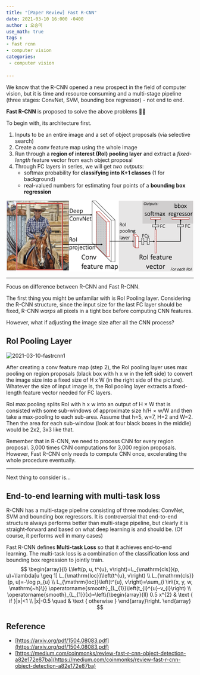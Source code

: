 ```yaml
---
title: "[Paper Review] Fast R-CNN"
date: 2021-03-10 16:000 -0400
author : 오승미
use_math: true
tags :
- fast rcnn
- computer vision
categories:
 - computer vision

---
```


We know that the R-CNN opened a new prospect in the field of computer vision, but it is time and resource consuming and a multi-stage pipeline (three stages: ConvNet, SVM, bounding box regressor) - not end to end. 

**Fast R-CNN** is proposed to solve the above problems :running_man:

To begin with, its architecture first.

1. Inputs to be an entire image and a set of object proposals (via selective search)
2. Create a conv feature map using the whole image 
3. Run through a **region of interest (RoI) pooling layer** and extract a *fixed-length* feature vector from each object proposal
4. Through FC layers in series, we will get *two outputs*:
   - softmax probability for **classifying into K+1 classes** (1 for background)
   - real-valued numbers for estimating four points of a **bounding box regression**

![2021-03-10-fcnn2](/assets/2021-03-10-fcnn2.png)



------

Focus on difference between R-CNN and Fast R-CNN.

The first thing you might be unfamilar with is RoI Pooling layer. Considering the R-CNN structure, since the input size for the last FC layer should be fixed, R-CNN *warps* all pixels in a tight box before computing CNN features. 

However, what if adjusting the image size after all the CNN process?

## RoI Pooling Layer

![2021-03-10-fastrcnn1](file:/assets/2021-03-10-fastrcnn1.png?lastModify=1615389277)

After creating a conv feature map (step 2), the RoI pooling layer uses max pooling on region proposals (black box with h x w in the left side) to convert the image size into a fixed size of H x W (in the right side of the picture). Whatever the size of input image is,  the RoI pooling layer extracts a fixed-length feature vector needed for FC layers. 

RoI max pooling splits RoI with h x w into an output of H × W that is consisted with some sub-windows of approximate size h/H × w/W and then take a max-pooling to each sub-area. Assume that h=5, w=7, H=2 and W=2. Then the area for each sub-window (look at four black boxes in the middle) would be 2x2, 3x3 like that. 

Remember that in R-CNN, we need to process CNN for every region proposal. 3,000 times CNN computations for 3,000 region proposals. However, Fast R-CNN only needs to compute CNN once, excelerating the whole procedure eventually.

----

Next thing to consider is...

## End-to-end learning with multi-task loss

R-CNN has a multi-stage pipeline consisting of three modules: ConvNet, SVM and bounding box regressors. It is controversial that end-to-end structure always performs better than multi-stage pipeline, but clearly it is straight-forward and based on what deep learning is and should be. (Of course, it performs well in many cases)

Fast R-CNN defines **Multi-task Loss** so that it achieves end-to-end learning. The multi-task loss is a combination of the classification loss and bounding box regression to jointly train. 
$$
\begin{array}{l}
L\left(p, u, t^{u}, v\right)=L_{\mathrm{cls}}(p, u)+\lambda[u \geq 1] L_{\mathrm{loc}}\left(t^{u}, v\right) \\
L_{\mathrm{cls}}(p, u)=-\log p_{u} \\
L_{\mathrm{loc}}\left(t^{u}, v\right)=\sum_{i \in\{x, y, w, \mathrm{~h}\}} \operatorname{smooth}_{L_{1}}\left(t_{i}^{u}-v_{i}\right) \\
\operatorname{smooth}_{L_{1}}(x)=\left\{\begin{array}{ll}
0.5 x^{2} & \text { if }|x|<1 \\
|x|-0.5 \quad & \text { otherwise }
\end{array}\right.
\end{array}
$$




## Reference

- [https://arxiv.org/pdf/1504.08083.pdf](https://arxiv.org/pdf/1504.08083.pdf)
- [https://medium.com/coinmonks/review-fast-r-cnn-object-detection-a82e172e87ba](https://medium.com/coinmonks/review-fast-r-cnn-object-detection-a82e172e87ba)

